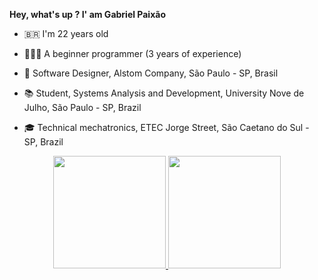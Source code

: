 **Hey, what's up ? I' am Gabriel Paixão**

- 🇧🇷   I'm 22 years old          

- 👨🏻‍💻  A beginner programmer (3 years of experience)

- 💼  Software Designer, Alstom Company, São Paulo - SP, Brasil

- 📚  Student, Systems Analysis and Development, University Nove de Julho, São Paulo - SP, Brazil 

- 🎓 Technical mechatronics, ETEC Jorge Street, São Caetano do Sul - SP, Brazil

<div align="center">
  <a href="https://github.com/rafaballerini">
  <img height="180em" src="https://github-readme-stats.vercel.app/api?username=rafaballerini&show_icons=true&theme=dracula&include_all_commits=true&count_private=true"/>
  <img height="180em" src="https://github-readme-stats.vercel.app/api/top-langs/?username=rafaballerini&layout=compact&langs_count=7&theme=dracula"/>
</div>

<!---
Paxxao/Paxxao is a ✨ special ✨ repository because its `README.md` (this file) appears on your GitHub profile.
You can click the Preview link to take a look at your changes.
--->
